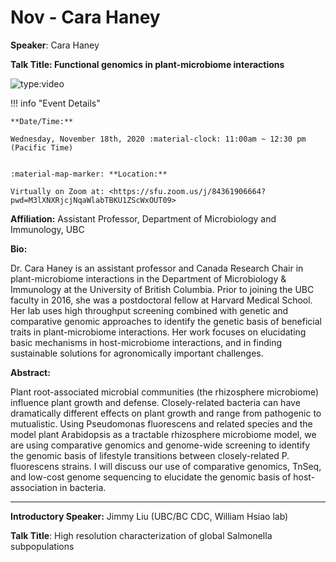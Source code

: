 # Nov - Cara Haney

**Speaker**: Cara Haney

**Talk Title: Functional genomics in plant-microbiome interactions**

![type:video](https://www.youtube.com/embed/z12_nJpxM0o)

!!! info "Event Details"
    
    
    **Date/Time:**
    
    Wednesday, November 18th, 2020 :material-clock: 11:00am ~ 12:30 pm (Pacific Time)
    
    
    :material-map-marker: **Location:**
    
    Virtually on Zoom at: <https://sfu.zoom.us/j/84361906664?pwd=M3lXNXRjcjNqaWlabTBKU1ZScWxOUT09>

**Affiliation:** Assistant Professor, Department of Microbiology and Immunology, UBC

**Bio:**

Dr. Cara Haney is an assistant professor and Canada Research Chair in plant-microbiome interactions in the Department of Microbiology & Immunology at the University of British Columbia. Prior to joining the UBC faculty in 2016, she was a postdoctoral fellow at Harvard Medical School. Her lab uses high throughput screening combined with genetic and comparative genomic approaches to identify the genetic basis of beneficial traits in plant-microbiome interactions. Her work focuses on elucidating basic mechanisms in host-microbiome interactions, and in finding sustainable solutions for agronomically important challenges.

**Abstract:**

Plant root-associated microbial communities (the rhizosphere microbiome) influence plant growth and defense. Closely-related bacteria can have dramatically different effects on plant growth and range from pathogenic to mutualistic. Using Pseudomonas fluorescens and related species and the model plant Arabidopsis as a tractable rhizosphere microbiome model, we are using comparative genomics and genome-wide screening to identify the genomic basis of lifestyle transitions between closely-related P. fluorescens strains. I will discuss our use of comparative genomics, TnSeq, and low-cost genome sequencing to elucidate the genomic basis of host-association in bacteria.

---

**Introductory Speaker:** Jimmy Liu (UBC/BC CDC, William Hsiao lab)

**Talk Title**: High resolution characterization of global Salmonella​ subpopulations

